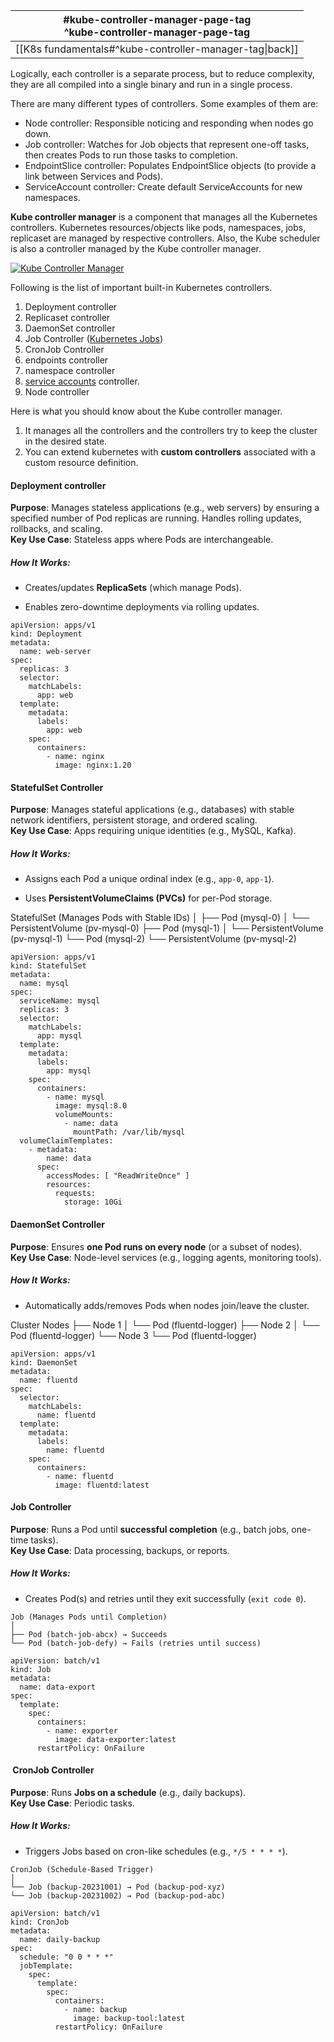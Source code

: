 
| #kube-controller-manager-page-tag<br>^kube-controller-manager-page-tag |
| ---------------------------------------------------------------------- |
| [[K8s fundamentals#^kube-controller-manager-tag\|back]]                |

Logically, each controller is a separate process, but to reduce complexity, they are all compiled into a single binary and run in a single process.

There are many different types of controllers. Some examples of them are:

- Node controller: Responsible  noticing and responding when nodes go down.
- Job controller: Watches for Job objects that represent one-off tasks, then creates Pods to run those tasks to completion.
- EndpointSlice controller: Populates EndpointSlice objects (to provide a link between Services and Pods).
- ServiceAccount controller: Create default ServiceAccounts for new namespaces.

**Kube controller manager** is a component that manages all the Kubernetes controllers. Kubernetes resources/objects like pods, namespaces, jobs, replicaset are managed by respective controllers. Also, the Kube scheduler is also a controller managed by the Kube controller manager.

[![Kube Controller Manager](https://devopscube.com/wp-content/uploads/2024/04/02-k8s-architecture-cm.gif)](https://devopscube.com/wp-content/uploads/2024/04/02-k8s-architecture-cm.gif)

Following is the list of important built-in Kubernetes controllers.
1. Deployment controller
2. Replicaset controller
3. DaemonSet controller 
4. Job Controller ([Kubernetes Jobs](https://devopscube.com/create-kubernetes-jobs-cron-jobs/))
5. CronJob Controller
6. endpoints controller
7. namespace controller
8. [service accounts](https://devopscube.com/kubernetes-api-access-service-account/) controller.
9. Node controller


Here is what you should know about the Kube controller manager.
1. It manages all the controllers and the controllers try to keep the cluster in the desired state.
2. You can extend kubernetes with **custom controllers** associated with a custom resource definition.


#### **Deployment controller**

**Purpose**: Manages stateless applications (e.g., web servers) by ensuring a specified number of Pod replicas are running. Handles rolling updates, rollbacks, and scaling.  
**Key Use Case**: Stateless apps where Pods are interchangeable.
##### How It Works:

- Creates/updates **ReplicaSets** (which manage Pods).
    
- Enables zero-downtime deployments via rolling updates.

```
apiVersion: apps/v1
kind: Deployment
metadata:
  name: web-server
spec:
  replicas: 3
  selector:
    matchLabels:
      app: web
  template:
    metadata:
      labels:
        app: web
    spec:
      containers:
        - name: nginx
          image: nginx:1.20
```




#### **StatefulSet Controller**

**Purpose**: Manages stateful applications (e.g., databases) with stable network identifiers, persistent storage, and ordered scaling.  
**Key Use Case**: Apps requiring unique identities (e.g., MySQL, Kafka).

##### How It Works:

- Assigns each Pod a unique ordinal index (e.g., `app-0`, `app-1`).
    
- Uses **PersistentVolumeClaims (PVCs)** for per-Pod storage.

StatefulSet (Manages Pods with Stable IDs)
│
├── Pod (mysql-0)
│   └── PersistentVolume (pv-mysql-0)
├── Pod (mysql-1)
│   └── PersistentVolume (pv-mysql-1)
└── Pod (mysql-2)
    └── PersistentVolume (pv-mysql-2)    

```
apiVersion: apps/v1
kind: StatefulSet
metadata:
  name: mysql
spec:
  serviceName: mysql
  replicas: 3
  selector:
    matchLabels:
      app: mysql
  template:
    metadata:
      labels:
        app: mysql
    spec:
      containers:
        - name: mysql
          image: mysql:8.0
          volumeMounts:
            - name: data
              mountPath: /var/lib/mysql
  volumeClaimTemplates:
    - metadata:
        name: data
      spec:
        accessModes: [ "ReadWriteOnce" ]
        resources:
          requests:
            storage: 10Gi
```



#### **DaemonSet Controller**

**Purpose**: Ensures **one Pod runs on every node** (or a subset of nodes).  
**Key Use Case**: Node-level services (e.g., logging agents, monitoring tools).

##### How It Works:

- Automatically adds/removes Pods when nodes join/leave the cluster.

Cluster Nodes
├── Node 1
│   └── Pod (fluentd-logger)
├── Node 2
│   └── Pod (fluentd-logger)
└── Node 3
    └── Pod (fluentd-logger)

```
apiVersion: apps/v1
kind: DaemonSet
metadata:
  name: fluentd
spec:
  selector:
    matchLabels:
      name: fluentd
  template:
    metadata:
      labels:
        name: fluentd
    spec:
      containers:
        - name: fluentd
          image: fluentd:latest
```

#### **Job Controller**

**Purpose**: Runs a Pod until **successful completion** (e.g., batch jobs, one-time tasks).  
**Key Use Case**: Data processing, backups, or reports.

##### How It Works:

- Creates Pod(s) and retries until they exit successfully (`exit code 0`).

```
Job (Manages Pods until Completion)
│
├── Pod (batch-job-abcx) → Succeeds
└── Pod (batch-job-defy) → Fails (retries until success)
```

```
apiVersion: batch/v1
kind: Job
metadata:
  name: data-export
spec:
  template:
    spec:
      containers:
        - name: exporter
          image: data-exporter:latest
      restartPolicy: OnFailure
```


####  **CronJob Controller**

**Purpose**: Runs **Jobs on a schedule** (e.g., daily backups).  
**Key Use Case**: Periodic tasks.

##### How It Works:

- Triggers Jobs based on cron-like schedules (e.g., `*/5 * * * *`).

```
CronJob (Schedule-Based Trigger)
│
└── Job (backup-20231001) → Pod (backup-pod-xyz)
└── Job (backup-20231002) → Pod (backup-pod-abc)
```

```
apiVersion: batch/v1
kind: CronJob
metadata:
  name: daily-backup
spec:
  schedule: "0 0 * * *"
  jobTemplate:
    spec:
      template:
        spec:
          containers:
            - name: backup
              image: backup-tool:latest
          restartPolicy: OnFailure
```

